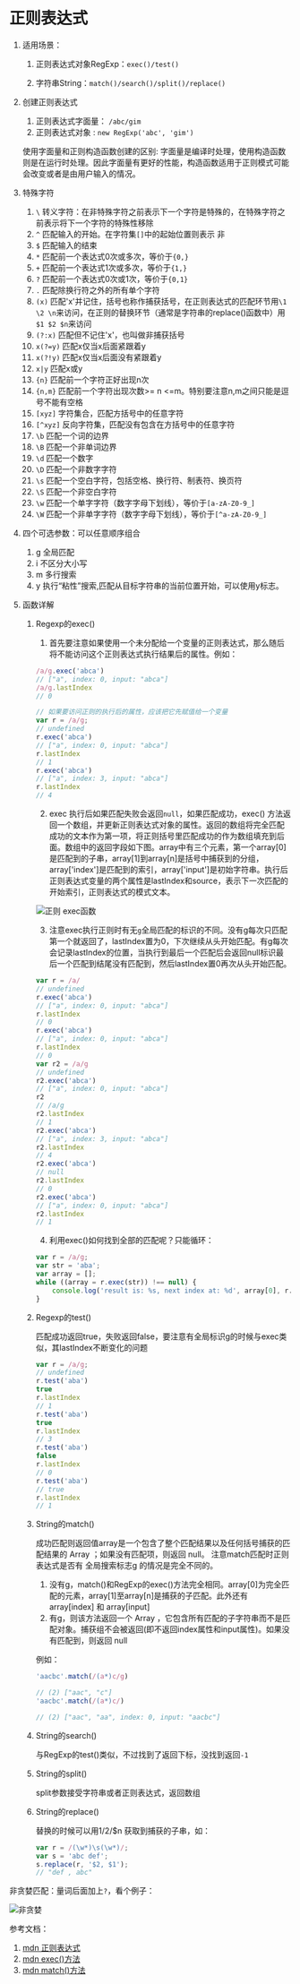 # 正则表达式


1. 适用场景：

	1. 正则表达式对象RegExp：`exec()/test()`
	
	2. 字符串String：`match()/search()/split()/replace()`

2. 创建正则表达式

	1. 正则表达式字面量： `/abc/gim`
	2. 正则表达式对象 : `new RegExp('abc', 'gim')`

	使用字面量和正则构造函数创建的区别: 字面量是编译时处理，使用构造函数则是在运行时处理。因此字面量有更好的性能，构造函数适用于正则模式可能会改变或者是由用户输入的情况。
	
3. 特殊字符

	1. `\` 转义字符：在非特殊字符之前表示下一个字符是特殊的，在特殊字符之前表示将下一个字符的特殊性移除
	2. `^` 匹配输入的开始。在字符集`[]`中的起始位置则表示 非
	3. `$` 匹配输入的结束
	4. `*` 匹配前一个表达式0次或多次，等价于`{0,}`
	5. `+` 匹配前一个表达式1次或多次，等价于`{1,}`
	6. `?` 匹配前一个表达式0次或1次，等价于`{0,1}`
	7. `.` 匹配除换行符之外的所有单个字符
	8. `(x)` 匹配'x'并记住，括号也称作捕获括号，在正则表达式的匹配环节用`\1 \2 \n`来访问，在正则的替换环节（通常是字符串的replace()函数中）用`$1 $2 $n`来访问
	9. `(?:x)` 匹配但不记住'x'，也叫做非捕获括号
	10. `x(?=y)` 匹配x仅当x后面紧跟着y
	11. `x(?!y)` 匹配x仅当x后面没有紧跟着y
	12. `x|y` 匹配x或y
	13. `{n}` 匹配前一个字符正好出现n次
	14. `{n,m}`  匹配前一个字符出现次数>= n  <=m。特别要注意n,m之间只能是逗号不能有空格
	15. `[xyz]` 字符集合，匹配方括号中的任意字符
	16. `[^xyz]` 反向字符集，匹配没有包含在方括号中的任意字符
	17. `\b` 匹配一个词的边界
	18. `\B` 匹配一个非单词边界
	19. `\d` 匹配一个数字
	20. `\D` 匹配一个非数字字符
	21. `\s` 匹配一个空白字符，包括空格、换行符、制表符、换页符
	22. `\S` 匹配一个非空白字符
	23. `\w` 匹配一个单字字符（数字字母下划线），等价于`[a-zA-Z0-9_]`
	24. `\W` 匹配一个非单字字符（数字字母下划线），等价于`[^a-zA-Z0-9_]`

4. 四个可选参数：可以任意顺序组合
	1. g 全局匹配
	2. i 不区分大小写
	3. m 多行搜索
	4. y 执行“粘性”搜索,匹配从目标字符串的当前位置开始，可以使用y标志。

4. 函数详解
	
	1. Regexp的exec()

		1. 首先要注意如果使用一个未分配给一个变量的正则表达式，那么随后将不能访问这个正则表达式执行结果后的属性。例如：

		```js
		/a/g.exec('abca')
		// ["a", index: 0, input: "abca"]
		/a/g.lastIndex
		// 0
		
		// 如果要访问正则的执行后的属性，应该把它先赋值给一个变量
		var r = /a/g;
		// undefined
		r.exec('abca')
		// ["a", index: 0, input: "abca"]
		r.lastIndex
		// 1
		r.exec('abca')
		// ["a", index: 3, input: "abca"]
		r.lastIndex
		// 4
		```
		
		2. exec 执行后如果匹配失败会返回`null`，如果匹配成功，exec() 方法返回一个数组，并更新正则表达式对象的属性。返回的数组将完全匹配成功的文本作为第一项，将正则括号里匹配成功的作为数组填充到后面。数组中的返回字段如下图。array中有三个元素，第一个array[0]是匹配到的子串，array[1]到array[n]是括号中捕获到的分组，array['index']是匹配到的索引，array['input']是初始字符串。执行后正则表达式变量的两个属性是lastIndex和source，表示下一次匹配的开始索引，正则表达式的模式文本。

		![正则 exec函数](https://github.com/bmxklYzj/demo-exercise/raw/master/markdownImage/2017-07/regexp.png)
		
		3. 注意exec执行正则时有无`g`全局匹配的标识的不同。没有g每次只匹配第一个就返回了，lastIndex置为0，下次继续从头开始匹配。有g每次会记录lastIndex的位置，当执行到最后一个匹配后会返回null标识最后一个匹配到结尾没有匹配到，然后lastIndex置0再次从头开始匹配。

		```js
		var r = /a/
		// undefined
		r.exec('abca')
		// ["a", index: 0, input: "abca"]
		r.lastIndex
		// 0
		r.exec('abca')
		// ["a", index: 0, input: "abca"]
		r.lastIndex
		// 0
		var r2 = /a/g
		// undefined
		r2.exec('abca')
		// ["a", index: 0, input: "abca"]
		r2
		// /a/g
		r2.lastIndex
		// 1
		r2.exec('abca')
		// ["a", index: 3, input: "abca"]
		r2.lastIndex
		// 4
		r2.exec('abca')
		// null
		r2.lastIndex
		// 0
		r2.exec('abca')
		// ["a", index: 0, input: "abca"]
		r2.lastIndex
		// 1
		```
		
		4. 利用exec()如何找到全部的匹配呢？只能循环：

		```js
		var r = /a/g;
		var str = 'aba';
		var array = [];
		while ((array = r.exec(str)) !== null) {
		    console.log('result is: %s, next index at: %d', array[0], r.lastIndex);
		}
		```
	
	2. Regexp的test()

		匹配成功返回true，失败返回false，要注意有全局标识g的时候与exec类似，其lastIndex不断变化的问题
		
		```js
		var r = /a/g;
		// undefined
		r.test('aba')
		true
		r.lastIndex
		// 1
		r.test('aba')
		true
		r.lastIndex
		// 3
		r.test('aba')
		false
		r.lastIndex
		// 0
		r.test('aba')
		// true
		r.lastIndex
		// 1
		```
	
	3. String的match()
	
		成功匹配则返回值array是一个包含了整个匹配结果以及任何括号捕获的匹配结果的 Array ；如果没有匹配项，则返回 null。
		注意match匹配时正则表达式是否有 全局搜索标志g 的情况是完全不同的。
		1. 没有g，match()和RegExp的exec()方法完全相同。array[0]为完全匹配的元素，array[1]至array[n]是捕获的子匹配。此外还有array[index] 和 array[input]
		2. 有g，则该方法返回一个 Array ，它包含所有匹配的子字符串而不是匹配对象。捕获组不会被返回(即不返回index属性和input属性)。如果没有匹配到，则返回  null

		例如：
		
		```js
		'aacbc'.match(/(a*)c/g)
		
		// (2) ["aac", "c"]
		'aacbc'.match(/(a*)c/)
		
		// (2) ["aac", "aa", index: 0, input: "aacbc"]
		```
	
	4. String的search()

		与RegExp的test()类似，不过找到了返回下标，没找到返回`-1`
	
	5. String的split()

		split参数接受字符串或者正则表达式，返回数组

	6. String的replace()

		替换的时候可以用$1/$2/$n 获取到捕获的子串，如：
		
		```js
		var r = /(\w*)\s(\w*)/;
		var s = 'abc def';
		s.replace(r, '$2, $1');
		// "def , abc"
		```
		

非贪婪匹配：量词后面加上`?`，看个例子：

![非贪婪](https://github.com/bmxklYzj/demo-exercise/raw/master/markdownImage/2017-07/regexp_greedy.png)

参考文档： 

1. [mdn 正则表达式](https://developer.mozilla.org/zh-CN/docs/Web/JavaScript/Guide/Regular_Expressions#special-backslash)
2. [mdn exec()方法](https://developer.mozilla.org/zh-CN/docs/Web/JavaScript/Reference/Global_Objects/RegExp/exec)
3. [mdn match()方法](https://developer.mozilla.org/zh-CN/docs/Web/JavaScript/Reference/Global_Objects/String/match)